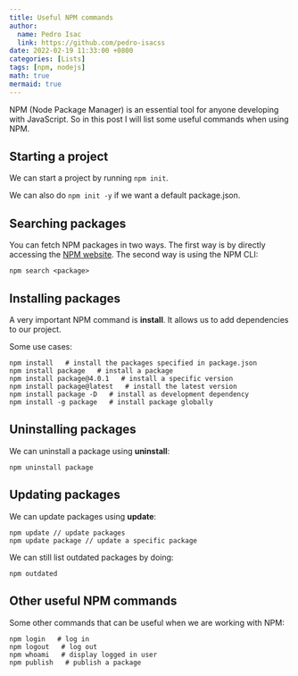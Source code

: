 ```yaml
---
title: Useful NPM commands
author:
  name: Pedro Isac
  link: https://github.com/pedro-isacss
date: 2022-02-19 11:33:00 +0800
categories: [Lists]
tags: [npm, nodejs]
math: true
mermaid: true
---
```

NPM (Node Package Manager) is an essential tool for anyone developing with JavaScript. So in this post I will list some useful commands when using NPM.

## Starting a project
We can start a project by running ```npm init```.

We can also do ```npm init -y``` if we want a default package.json.

## Searching packages
You can fetch NPM packages in two ways. The first way is by directly accessing the [NPM website](https://www.npmjs.com/). The second way is using the NPM CLI:

```shell
npm search <package>
```

## Installing packages
A very important NPM command is **install**. It allows us to add dependencies to our project.

Some use cases:

```shell
npm install   # install the packages specified in package.json
npm install package   # install a package
npm install package@4.0.1   # install a specific version
npm install package@latest   # install the latest version
npm install package -D   # install as development dependency
npm install -g package   # install package globally
```

## Uninstalling packages
We can uninstall a package using **uninstall**:

```shell
npm uninstall package
```

## Updating packages
We can update packages using **update**:

```shell
npm update // update packages
npm update package // update a specific package
```

We can still list outdated packages by doing:

```shell
npm outdated
```

## Other useful NPM commands
Some other commands that can be useful when we are working with NPM:

```shell
npm login   # log in
npm logout   # log out
npm whoami   # display logged in user
npm publish   # publish a package
```